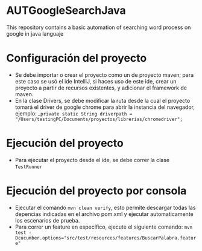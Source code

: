 # AUTGoogleSearchJava
This repository contains a basic automation of searching word process on google in java languaje

# Configuración del proyecto
* Se debe importar o crear el proyecto como un de proyecto maven; para este caso se usó el ide IntelliJ, si haces uso de este ide, crear un proyecto a partir de recursos existentes, y adicionar el framework de maven.
* En la clase Drivers, se debe modificar la ruta desde la cual el proyecto tomará el driver de google chrome para abrir la instancia del navegador, ejemplo: _`private static String driverpath = "/Users/testingPC/Documents/proyectos/librerias/chromedriver";`
# Ejecución del proyecto
* Para ejecutar el proyecto desde el ide, se debe correr la clase `TestRunner`
# Ejecución del proyecto por consola
* Ejecutar el comando `mvn clean verify`, esto permite descargar todas las depencias indicadas en el archivo pom.xml y ejecutar automaticamente los escenarios de prueba.
* Para correr un feature en específico, ejecute el siguiente comando: `mvn test -Dcucumber.options="src/test/resources/features/BuscarPalabra.feature"`
